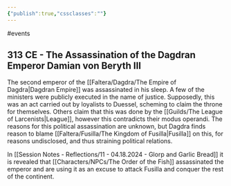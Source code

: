 ```yaml
---
{"publish":true,"cssclasses":""}
---
```



#events

## 313 CE - The Assassination of the Dagdran Emperor Damian von Beryth III

The second emperor of the [[Faltera/Dagdra/The Empire of Dagdra\|Dagdran Empire]] was assassinated in his sleep. A few of the ministers were publicly executed in the name of justice. Supposedly, this was an act carried out by loyalists to Duessel, scheming to claim the throne for themselves. Others claim that this was done by the [[Guilds/The League of Larcenists\|League]], however this contradicts their modus operandi. The reasons for this political assassination are unknown, but Dagdra finds reason to blame [[Faltera/Fusilla/The Kingdom of Fusilla\|Fusilla]] on this, for reasons undisclosed, and thus straining political relations.

In [[Session Notes - Reflections/11 - 04.18.2024 - Glorp and Garlic Bread]] it is revealed that [[Characters/NPCs/The Order of the Fish]] assassinated the emperor and are using it as an excuse to attack Fusilla and conquer the rest of the continent.
